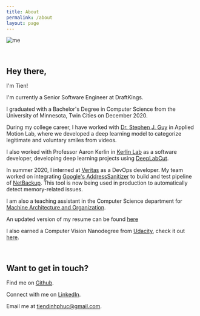 ```yaml
---
title: About
permalink: /about
layout: page
---
```

![me](/img/about/me.jpg)

<br/>

## Hey there,

I'm Tien!

I'm currently a Senior Software Engineer at DraftKings.

I graduated with a Bachelor's Degree in Computer Science from the University of Minnesota, Twin Cities on December 2020.

During my college career, I have worked with [Dr. Stephen J. Guy](https://www-users.cs.umn.edu/~sjguy/) in Applied Motion Lab, where we developed a deep 
learning model to categorize legitimate and voluntary smiles from videos.

I also worked with Professor Aaron Kerlin in [Kerlin Lab](https://kerlinlab.org/) as a software developer, 
developing deep learning projects using [DeepLabCut](http://www.mousemotorlab.org/deeplabcut).

In summer 2020, I interned at [Veritas](https://www.veritas.com/) as a DevOps developer. My team worked on
integrating [Google's AddressSanitizer](https://github.com/google/sanitizers/wiki/AddressSanitizer) to
build and test pipeline of [NetBackup](https://www.veritas.com/protection/netbackup). This tool is now
being used in production to automatically detect memory-related issues.

I am also a teaching assistant in the Computer Science department for
[Machine Architecture and Organization](https://www-users.cs.umn.edu/~kauffman/2021/).

An updated version of my resume can be found [here](/tiendinh.pdf)

I also earned a Computer Vision Nanodegree from [Udacity](https://www.udacity.com/), check it out [here](https://graduation.udacity.com/confirm/CDC2RU6P).

<br/>

## Want to get in touch?

Find me on [Github](http://github.com/tienpdinh).

Connect with me on [LinkedIn](https://www.linkedin.com/in/tien-dinh).

Email me at [tiendinhphuc@gmail.com](mailto:tiendinhphuc@gmail.com).